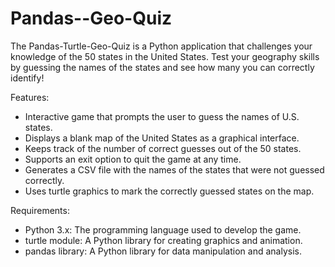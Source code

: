 # Pandas--Geo-Quiz

The Pandas-Turtle-Geo-Quiz is a Python application that challenges your knowledge of the 50 states in the United States. Test your geography skills by guessing the names of the states and see how many you can correctly identify!

Features:
- Interactive game that prompts the user to guess the names of U.S. states.
- Displays a blank map of the United States as a graphical interface.
- Keeps track of the number of correct guesses out of the 50 states.
- Supports an exit option to quit the game at any time.
- Generates a CSV file with the names of the states that were not guessed correctly.
- Uses turtle graphics to mark the correctly guessed states on the map.

Requirements:
- Python 3.x: The programming language used to develop the game.
- turtle module: A Python library for creating graphics and animation.
- pandas library: A Python library for data manipulation and analysis.

